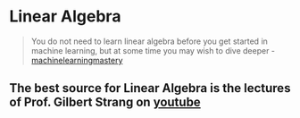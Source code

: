 # Linear Algebra

> You do not need to learn linear algebra before you get started in machine learning, but at some time you may wish to dive deeper - [machinelearningmastery](https://machinelearningmastery.com/linear-algebra-machine-learning/)

## The best source for Linear Algebra is the lectures of Prof. Gilbert Strang on [youtube](https://www.youtube.com/watch?v=QVKj3LADCnA&list=PL49CF3715CB9EF31D)


